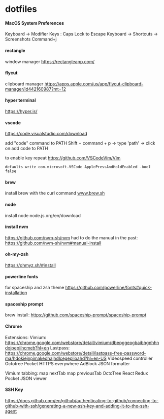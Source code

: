 # dotfiles

#### MacOS System Preferences
Keyboard -> Modifier Keys : Caps Lock to Escape
Keyboard -> Shortcuts -> Screenshots Command+j

#### rectangle
window manager
https://rectangleapp.com/

#### flycut
clipboard manager
https://apps.apple.com/us/app/flycut-clipboard-manager/id442160987?mt=12

#### hyper terminal
https://hyper.is/

#### vscode
https://code.visualstudio.com/download

add "code" command to PATH
Shift + command + p -> type 'path' -> click on add code to PATH

to enable key repeat
https://github.com/VSCodeVim/Vim
```
defaults write com.microsoft.VSCode ApplePressAndHoldEnabled -bool false
```

#### brew
install brew with the curl command
www.brew.sh

#### node
install node
node.js.org/en/download

#### install nvm
https://github.com/nvm-sh/nvm
had to do the manual in the past: https://github.com/nvm-sh/nvm#manual-install

#### oh-my-zsh
https://ohmyz.sh/#install

#### powerline fonts
for spaceship and zsh theme
https://github.com/powerline/fonts#quick-installation

#### spaceship prompt
brew install:
https://github.com/spaceship-prompt/spaceship-prompt

#### Chrome
Extensions:
Vimium: https://chrome.google.com/webstore/detail/vimium/dbepggeogbaibhgnhhndojpepiihcmeb?hl=en
Lastpass: https://chrome.google.com/webstore/detail/lastpass-free-password-ma/hdokiejnpimakedhajhdlcegeplioahd?hl=en-US
Videospeed controller
Octotree
Pocket
HTTPS everywhere
AdBlock
JSON formatter

Vimium
  tabbing:
  map <m-K> nextTab
  map <m-J> previousTab
OctoTree
React
Redux
Pocket
JSON viewer

#### SSH Key
  https://docs.github.com/en/github/authenticating-to-github/connecting-to-github-with-ssh/generating-a-new-ssh-key-and-adding-it-to-the-ssh-agent
